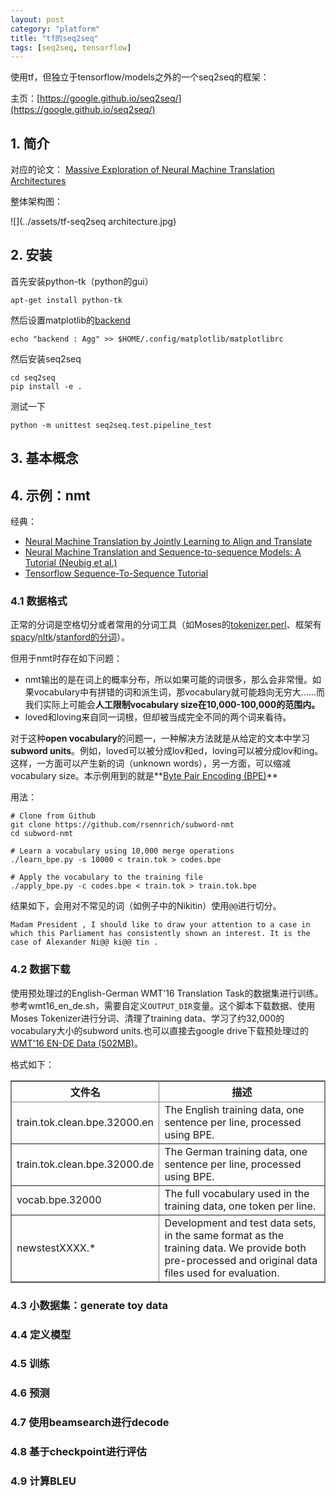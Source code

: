 ```yaml
---
layout: post
category: "platform"
title: "tf的seq2seq"
tags: [seq2seq, tensorflow]
---
```


使用tf，但独立于tensorflow/models之外的一个seq2seq的框架：

主页：[https://google.github.io/seq2seq/](https://google.github.io/seq2seq/)

## 1. 简介

对应的论文：
[Massive Exploration of Neural Machine Translation Architectures](https://arxiv.org/pdf/1703.03906.pdf)

整体架构图：

![](../assets/tf-seq2seq architecture.jpg)

## 2. 安装

首先安装python-tk（python的gui）

```
apt-get install python-tk
```

然后设置matplotlib的[backend](http://matplotlib.org/faq/usage_faq.html#what-is-a-backend)

```
echo "backend : Agg" >> $HOME/.config/matplotlib/matplotlibrc
```

然后安装seq2seq

```
cd seq2seq
pip install -e .
```

测试一下

```
python -m unittest seq2seq.test.pipeline_test
```

## 3. 基本概念



## 4. 示例：nmt

经典：
+ [Neural Machine Translation by Jointly Learning to Align and Translate](https://arxiv.org/abs/1409.0473)
+ [Neural Machine Translation and Sequence-to-sequence Models: A Tutorial (Neubig et al.)](https://arxiv.org/pdf/1703.01619.pdf)
+ [Tensorflow Sequence-To-Sequence Tutorial](https://www.tensorflow.org/tutorials/seq2seq)

### 4.1 数据格式

正常的分词是空格切分或者常用的分词工具（如Moses的[tokenizer.perl](https://github.com/moses-smt/mosesdecoder/blob/master/scripts/tokenizer/tokenizer.perl)、框架有[spacy](https://spacy.io/docs/usage/processing-text)/[nltk](http://www.nltk.org/api/nltk.tokenize.html)/[stanford的分词](https://nlp.stanford.edu/software/tokenizer.shtml)）。

但用于nmt时存在如下问题：
+ nmt输出的是在词上的概率分布，所以如果可能的词很多，那么会非常慢。如果vocabulary中有拼错的词和派生词，那vocabulary就可能趋向无穷大……而我们实际上可能会**人工限制vocabulary size在10,000-100,000的范围内。**
+ loved和loving来自同一词根，但却被当成完全不同的两个词来看待。

对于这种**open vocabulary**的问题一，一种解决方法就是从给定的文本中学习**subword units**。例如，loved可以被分成lov和ed，loving可以被分成lov和ing。这样，一方面可以产生新的词（unknown words），另一方面，可以缩减vocabulary size。本示例用到的就是**[Byte Pair Encoding (BPE)](https://arxiv.org/pdf/1508.07909.pdf)**

用法：

```
# Clone from Github
git clone https://github.com/rsennrich/subword-nmt
cd subword-nmt

# Learn a vocabulary using 10,000 merge operations
./learn_bpe.py -s 10000 < train.tok > codes.bpe

# Apply the vocabulary to the training file
./apply_bpe.py -c codes.bpe < train.tok > train.tok.bpe
```

结果如下，会用对不常见的词（如例子中的Nikitin）使用```@@```进行切分。

```
Madam President , I should like to draw your attention to a case in which this Parliament has consistently shown an interest. It is the case of Alexander Ni@@ ki@@ tin .
```

### 4.2 数据下载

使用预处理过的English-German WMT'16 Translation Task的数据集进行训练。 参考wmt16_en_de.sh，需要自定义```OUTPUT_DIR```变量。这个脚本下载数据、使用Moses Tokenizer进行分词、清理了training data、学习了约32,000的vocabulary大小的subword units.也可以直接去google drive下载预处理过的[WMT'16 EN-DE Data (502MB)](https://drive.google.com/open?id=0B_bZck-ksdkpM25jRUN2X2UxMm8)。

格式如下：

<html>
<center>
<table border="2" cellspacing="0" cellpadding="6" rules="all" frame="border">

<thead>
<tr>
<th scope="col" class="left">文件名</th>
<th scope="col" class="left">描述</th>

</tr>
</thead>

<tbody>
<tr>
<td class="left">train.tok.clean.bpe.32000.en</td>
<td class="left">The English training data, one sentence per line, processed using BPE.</td>
</tr>
<tr>
<td class="left">train.tok.clean.bpe.32000.de</td>
<td class="left">The German training data, one sentence per line, processed using BPE.</td>
</tr>
<tr>
<td class="left">vocab.bpe.32000</td>
<td class="left">The full vocabulary used in the training data, one token per line.</td>
</tr>
<tr>
<td class="left">newstestXXXX.*</td>
<td class="left">Development and test data sets, in the same format as the training data. We provide both pre-processed and original data files used for evaluation. </td>
</tr>

</tbody>
</table></center>
</html>	

### 4.3 小数据集：generate toy data

### 4.4 定义模型

### 4.5 训练

### 4.6 预测

### 4.7 使用beamsearch进行decode

### 4.8 基于checkpoint进行评估

### 4.9 计算BLEU